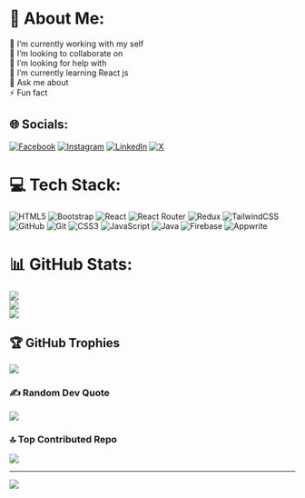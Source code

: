 # 💫 About Me:
🔭 I’m currently working with my self<br>👯 I’m looking to collaborate on<br>🤝 I’m looking for help with<br>🌱 I’m currently learning React js<br>💬 Ask me about<br>⚡ Fun fact


## 🌐 Socials:
[![Facebook](https://img.shields.io/badge/Facebook-%231877F2.svg?logo=Facebook&logoColor=white)](https://www.facebook.com/mirwais.sanaye?mibextid=ZbWKwL) 
[![Instagram](https://img.shields.io/badge/Instagram-%23E4405F.svg?logo=Instagram&logoColor=white)](https://www.instagram.com/mirwais_sanaie/profilecard/?igsh=MWFzbDh6aWo5Y3pmdQ==) 
[![LinkedIn](https://img.shields.io/badge/LinkedIn-%230077B5.svg?logo=linkedin&logoColor=white)](https://www.linkedin.com/in/mirwais-sanaie-2a5760292) 
[![X](https://img.shields.io/badge/X-black.svg?logo=X&logoColor=white)](https://x.com/MirwaisSan98138?t=u-EuFsb3vFKpH23G-xmMbA&s=09) 

# 💻 Tech Stack:
![HTML5](https://img.shields.io/badge/html5-%23E34F26.svg?style=for-the-badge&logo=html5&logoColor=white) 
![Bootstrap](https://img.shields.io/badge/bootstrap-%238511FA.svg?style=for-the-badge&logo=bootstrap&logoColor=white) 
![React](https://img.shields.io/badge/react-%2320232a.svg?style=for-the-badge&logo=react&logoColor=%2361DAFB) 
![React Router](https://img.shields.io/badge/React_Router-CA4245?style=for-the-badge&logo=react-router&logoColor=white) 
![Redux](https://img.shields.io/badge/redux-%23593d88.svg?style=for-the-badge&logo=redux&logoColor=white) 
![TailwindCSS](https://img.shields.io/badge/tailwindcss-%2338B2AC.svg?style=for-the-badge&logo=tailwind-css&logoColor=white) 
![GitHub](https://img.shields.io/badge/github-%23121011.svg?style=for-the-badge&logo=github&logoColor=white) 
![Git](https://img.shields.io/badge/git-%23F05033.svg?style=for-the-badge&logo=git&logoColor=white) 
![CSS3](https://img.shields.io/badge/css3-%231572B6.svg?style=for-the-badge&logo=css3&logoColor=white) 
![JavaScript](https://img.shields.io/badge/javascript-%23323330.svg?style=for-the-badge&logo=javascript&logoColor=%23F7DF1E) 
![Java](https://img.shields.io/badge/java-%23ED8B00.svg?style=for-the-badge&logo=openjdk&logoColor=white) 
![Firebase](https://img.shields.io/badge/firebase-%23039BE5.svg?style=for-the-badge&logo=firebase) 
![Appwrite](https://img.shields.io/badge/appwrite-%23F24E1E.svg?style=for-the-badge&logo=appwrite&logoColor=white)

# 📊 GitHub Stats:
![](https://github-readme-stats.vercel.app/api?username=mirwais-sanaie&theme=dark&hide_border=false&include_all_commits=false&count_private=false)<br/>
![](https://github-readme-streak-stats.herokuapp.com/?user=mirwais-sanaie&theme=dark&hide_border=false)<br/>
![](https://github-readme-stats.vercel.app/api/top-langs/?username=mirwais-sanaie&theme=dark&hide_border=false&include_all_commits=false&count_private=false&layout=compact)

## 🏆 GitHub Trophies
![](https://github-profile-trophy.vercel.app/?username=mirwais-sanaie&theme=radical&no-frame=false&no-bg=true&margin-w=4)

### ✍️ Random Dev Quote
![](https://quotes-github-readme.vercel.app/api?type=horizontal&theme=radical)

### 🔝 Top Contributed Repo
![](https://github-contributor-stats.vercel.app/api?username=mirwais-sanaie&limit=5&theme=dark&combine_all_yearly_contributions=true)

---
[![](https://visitcount.itsvg.in/api?id=mirwais-sanaie&icon=0&color=0)](https://visitcount.itsvg.in)

<!-- Proudly created with GPRM ( https://gprm.itsvg.in ) -->
